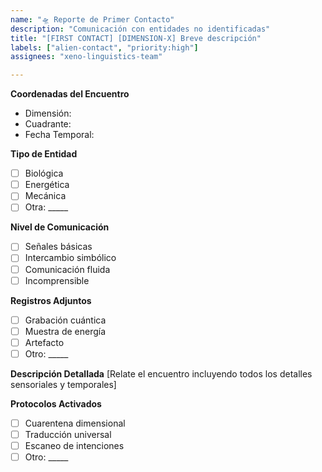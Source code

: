 ```yaml
---
name: "🛸 Reporte de Primer Contacto"
description: "Comunicación con entidades no identificadas"
title: "[FIRST CONTACT] [DIMENSION-X] Breve descripción"
labels: ["alien-contact", "priority:high"]
assignees: "xeno-linguistics-team"

---
```


**Coordenadas del Encuentro**
- Dimensión: 
- Cuadrante: 
- Fecha Temporal: 

**Tipo de Entidad**
- [ ] Biológica
- [ ] Energética  
- [ ] Mecánica
- [ ] Otra: _____

**Nivel de Comunicación**
- [ ] Señales básicas
- [ ] Intercambio simbólico
- [ ] Comunicación fluida
- [ ] Incomprensible

**Registros Adjuntos**
- [ ] Grabación cuántica
- [ ] Muestra de energía
- [ ] Artefacto
- [ ] Otro: _____

**Descripción Detallada**
[Relate el encuentro incluyendo todos los detalles sensoriales y temporales]

**Protocolos Activados**
- [ ] Cuarentena dimensional
- [ ] Traducción universal
- [ ] Escaneo de intenciones
- [ ] Otro: _____
